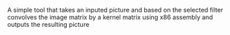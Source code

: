 A simple tool that takes an inputed picture and based on the selected filter
convolves the image matrix by a kernel matrix using x86 assembly and outputs
the resulting picture
